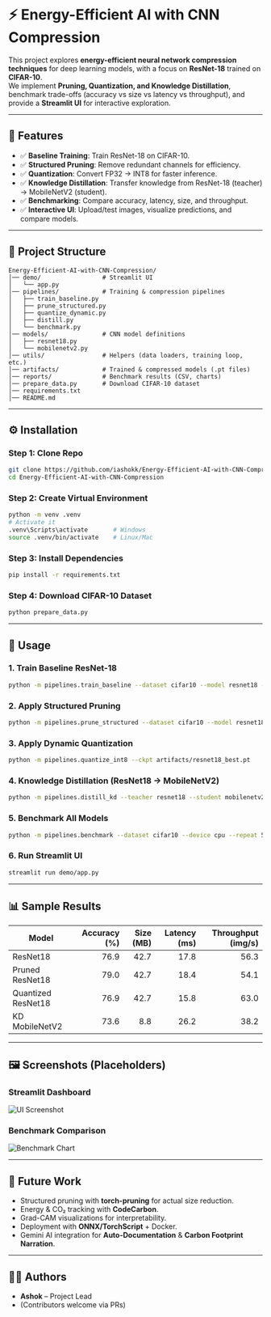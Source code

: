 
# ⚡ Energy-Efficient AI with CNN Compression

This project explores **energy-efficient neural network compression techniques** for deep learning models, with a focus on **ResNet-18** trained on **CIFAR-10**.  
We implement **Pruning, Quantization, and Knowledge Distillation**, benchmark trade-offs (accuracy vs size vs latency vs throughput), and provide a **Streamlit UI** for interactive exploration.  

---

## 📌 Features
- ✅ **Baseline Training**: Train ResNet-18 on CIFAR-10.  
- ✅ **Structured Pruning**: Remove redundant channels for efficiency.  
- ✅ **Quantization**: Convert FP32 → INT8 for faster inference.  
- ✅ **Knowledge Distillation**: Transfer knowledge from ResNet-18 (teacher) → MobileNetV2 (student).  
- ✅ **Benchmarking**: Compare accuracy, latency, size, and throughput.  
- ✅ **Interactive UI**: Upload/test images, visualize predictions, and compare models.  

---

## 📂 Project Structure
```
Energy-Efficient-AI-with-CNN-Compression/
│── demo/                 # Streamlit UI
│   └── app.py
│── pipelines/            # Training & compression pipelines
│   ├── train_baseline.py
│   ├── prune_structured.py
│   ├── quantize_dynamic.py
│   ├── distill.py
│   └── benchmark.py
│── models/               # CNN model definitions
│   ├── resnet18.py
│   └── mobilenetv2.py
│── utils/                # Helpers (data loaders, training loop, etc.)
│── artifacts/            # Trained & compressed models (.pt files)
│── reports/              # Benchmark results (CSV, charts)
│── prepare_data.py       # Download CIFAR-10 dataset
│── requirements.txt
│── README.md
```

---

## ⚙️ Installation

### Step 1: Clone Repo
```bash
git clone https://github.com/iashokk/Energy-Efficient-AI-with-CNN-Compression.git
cd Energy-Efficient-AI-with-CNN-Compression
```

### Step 2: Create Virtual Environment
```bash
python -m venv .venv
# Activate it
.venv\Scripts\activate       # Windows
source .venv/bin/activate    # Linux/Mac
```

### Step 3: Install Dependencies
```bash
pip install -r requirements.txt
```

### Step 4: Download CIFAR-10 Dataset
```bash
python prepare_data.py
```

---

## 🚀 Usage

### 1. Train Baseline ResNet-18
```bash
python -m pipelines.train_baseline --dataset cifar10 --model resnet18 --epochs 30 --bs 128 --lr 0.001
```

### 2. Apply Structured Pruning
```bash
python -m pipelines.prune_structured --dataset cifar10 --model resnet18 --sparsity 0.5 --finetune-epochs 8 --ckpt artifacts/resnet18_best.pt
```

### 3. Apply Dynamic Quantization
```bash
python -m pipelines.quantize_int8 --ckpt artifacts/resnet18_best.pt
```

### 4. Knowledge Distillation (ResNet18 → MobileNetV2)
```bash
python -m pipelines.distill_kd --teacher resnet18 --student mobilenetv2 --epochs 20
```

### 5. Benchmark All Models
```bash
python -m pipelines.benchmark --dataset cifar10 --device cpu --repeat 500     --models artifacts/resnet18_best.pt artifacts/pruned_resnet18.pt artifacts/quantized_resnet18.pt artifacts/kd_mobilenetv2.pt
```

### 6. Run Streamlit UI
```bash
streamlit run demo/app.py
```

---

## 📊 Sample Results

| Model              | Accuracy (%) | Size (MB) | Latency (ms) | Throughput (img/s) |
|--------------------|-------------:|----------:|-------------:|-------------------:|
| ResNet18           | 76.9         | 42.7      | 17.8         | 56.3               |
| Pruned ResNet18    | 79.0         | 42.7      | 18.4         | 54.1               |
| Quantized ResNet18 | 76.9         | 42.7      | 15.8         | 63.0               |
| KD MobileNetV2     | 73.6         | 8.8       | 26.2         | 38.2               |

---

## 🖼️ Screenshots (Placeholders)

### Streamlit Dashboard
![UI Screenshot](reports/ui_demo.png)

### Benchmark Comparison
![Benchmark Chart](reports/benchmark_plot.png)

---

## 📌 Future Work
- Structured pruning with **torch-pruning** for actual size reduction.  
- Energy & CO₂ tracking with **CodeCarbon**.  
- Grad-CAM visualizations for interpretability.  
- Deployment with **ONNX/TorchScript** + Docker.  
- Gemini AI integration for **Auto-Documentation** & **Carbon Footprint Narration**.  

---

## 👨‍💻 Authors
- **Ashok** – Project Lead  
- (Contributors welcome via PRs)
